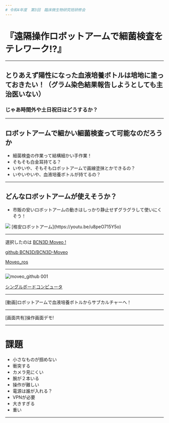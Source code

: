 ```yaml
---
# 令和4年度　第3回　臨床微生物研究班研修会
---
```

<!-- _class: title -->
# 『遠隔操作ロボットアームで細菌検査をテレワーク!?』

---
## とりあえず陽性になった血液培養ボトルは培地に塗っておきたい！（グラム染色結果報告しようとしても主治医いない）
### じゃあ時間外や土日祝日はどうするか？
---
## ロボットアームで細かい細菌検査って可能なのだろうか
- 細菌検査の作業って結構細かい手作業！
- そもそも白金耳持てる？
- いやいや、そもそもロボットアームで画線塗抹とかできるの？
- いやいやいや、血液培養ボトルが持てるの？

---
## どんなロボットアームが使えそうか？

- 市販の安いロボットアームの動きはしっかり静止せずグラグラして使いにくそう！
<img src = https://images-fe.ssl-images-amazon.com/images/I/51iYXsvX9FL.__AC_SX300_SY300_QL70_ML2_.jpg >
[格安ロボットアーム](https://youtu.be/u8peO715Y5o)

---

選択したのは [BCN3D Moveo !](https://www.bcn3d.com/bcn3d-moveo-the-future-of-learning-robotic-arm/)

[github BCN3D/BCN3D-Moveo](https://github.com/BCN3D/BCN3D-Moveo)

[Moveo_ros](https://github.com/jesseweisberg/moveo_ros)

---

![moveo_github 001](https://user-images.githubusercontent.com/18117653/207011195-6c1ab736-1143-422f-b6d4-87f2bfe884a1.jpeg)

[シングルボードコンピュータ](https://www.raspberrypi.com/products/)

---

[動画]ロボットアームで血液培養ボトルからサブカルチャーへ！

---

[画面共有]操作画面デモ!

---

# 課題

- 小さなものが掴めない
- 衝突する
- カメラ見にくい
- 腕が２本いる
- 操作が難しい
- 電源は誰が入れる？
- VPNが必要
- 大きすぎる
- 重い
---
